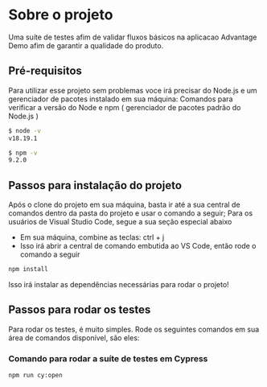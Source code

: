 # Sobre o projeto
Uma suíte de testes afim de validar fluxos básicos na aplicacao Advantage Demo afim de garantir a qualidade do produto.

## Pré-requisitos
Para utilizar esse projeto sem problemas voce irá precisar do Node.js e um gerenciador de pacotes instalado em sua máquina:
Comandos para verificar a versão do Node e npm ( gerenciador de pacotes padrão do Node.js )
```sh
$ node -v
v18.19.1

$ npm -v
9.2.0
```

## Passos para instalação do projeto
Após o clone do projeto em sua máquina, basta ir até a sua central de comandos dentro da pasta do projeto e usar o comando a seguir; Para os usuários de Visual Studio Code, segue a sua seção especial abaixo

- Em sua máquina, combine as teclas: ctrl + j
- Isso irá abrir a central de comando embutida ao VS Code, então rode o comando a seguir
```sh
npm install
```
Isso irá instalar as dependências necessárias para rodar o projeto!

## Passos para rodar os testes
Para rodar os testes, é muito simples. Rode os seguintes comandos em sua área de comandos disponível, são eles:

### Comando para rodar a suíte de testes em Cypress
```sh
npm run cy:open
```
